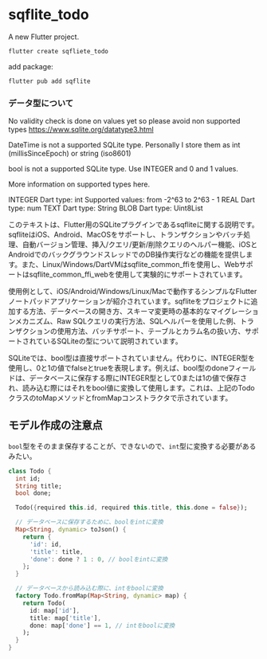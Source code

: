 # sqflite_todo

A new Flutter project.
```bash
flutter create sqfliete_todo
```

add package:
```bash
flutter pub add sqflite
```

### データ型について
No validity check is done on values yet so please avoid non supported types https://www.sqlite.org/datatype3.html

DateTime is not a supported SQLite type. Personally I store them as int (millisSinceEpoch) or string (iso8601)

bool is not a supported SQLite type. Use INTEGER and 0 and 1 values.

More information on supported types here.

INTEGER 
Dart type: int
Supported values: from -2^63 to 2^63 - 1
REAL 
Dart type: num
TEXT 
Dart type: String
BLOB 
Dart type: Uint8List

このテキストは、Flutter用のSQLiteプラグインであるsqfliteに関する説明です。sqfliteはiOS、Android、MacOSをサポートし、トランザクションやバッチ処理、自動バージョン管理、挿入/クエリ/更新/削除クエリのヘルパー機能、iOSとAndroidでのバックグラウンドスレッドでのDB操作実行などの機能を提供します。また、Linux/Windows/DartVMはsqflite_common_ffiを使用し、Webサポートはsqflite_common_ffi_webを使用して実験的にサポートされています。

使用例として、iOS/Android/Windows/Linux/Macで動作するシンプルなFlutterノートパッドアプリケーションが紹介されています。sqfliteをプロジェクトに追加する方法、データベースの開き方、スキーマ変更時の基本的なマイグレーションメカニズム、Raw SQLクエリの実行方法、SQLヘルパーを使用した例、トランザクションの使用方法、バッチサポート、テーブルとカラム名の扱い方、サポートされているSQLiteの型について説明されています。

SQLiteでは、bool型は直接サポートされていません。代わりに、INTEGER型を使用し、0と1の値でfalseとtrueを表現します。例えば、bool型のdoneフィールドは、データベースに保存する際にINTEGER型として0または1の値で保存され、読み込む際にはそれをbool値に変換して使用します。これは、上記のTodoクラスのtoMapメソッドとfromMapコンストラクタで示されています。

##  モデル作成の注意点
`bool`型をそのまま保存することが、できないので、`int`型に変換する必要があるみたい。

```dart
class Todo {
  int id;
  String title;
  bool done;

  Todo({required this.id, required this.title, this.done = false});

  // データベースに保存するために、boolをintに変換
  Map<String, dynamic> toJson() {
    return {
      'id': id,
      'title': title,
      'done': done ? 1 : 0, // boolをintに変換
    };
  }

  // データベースから読み込む際に、intをboolに変換
  factory Todo.fromMap(Map<String, dynamic> map) {
    return Todo(
      id: map['id'],
      title: map['title'],
      done: map['done'] == 1, // intをboolに変換
    );
  }
}
```